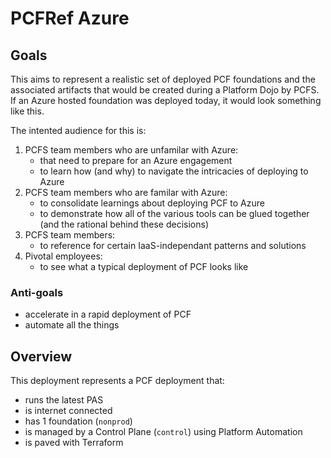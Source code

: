 # PCFRef Azure

## Goals

This aims to represent a realistic set of deployed PCF foundations and the associated artifacts that would be created during a Platform Dojo by PCFS.
If an Azure hosted foundation was deployed today, it would look something like this.

The intented audience for this is:
1.  PCFS team members who are unfamilar with Azure:
    - that need to prepare for an Azure engagement
    - to learn how (and why) to navigate the intricacies of deploying to Azure
1.  PCFS team members who are familar with Azure:
    - to consolidate learnings about deploying PCF to Azure
    - to demonstrate how all of the various tools can be glued together (and the rational behind these decisions)
1.  PCFS team members:
    - to reference for certain IaaS-independant patterns and solutions
1.  Pivotal employees:
    - to see what a typical deployment of PCF looks like

### Anti-goals

- accelerate in a rapid deployment of PCF
- automate all the things

## Overview

This deployment represents a PCF deployment that:
- runs the latest PAS
- is internet connected
- has 1 foundation (`nonprod`)
- is managed by a Control Plane (`control`) using Platform Automation
- is paved with Terraform
